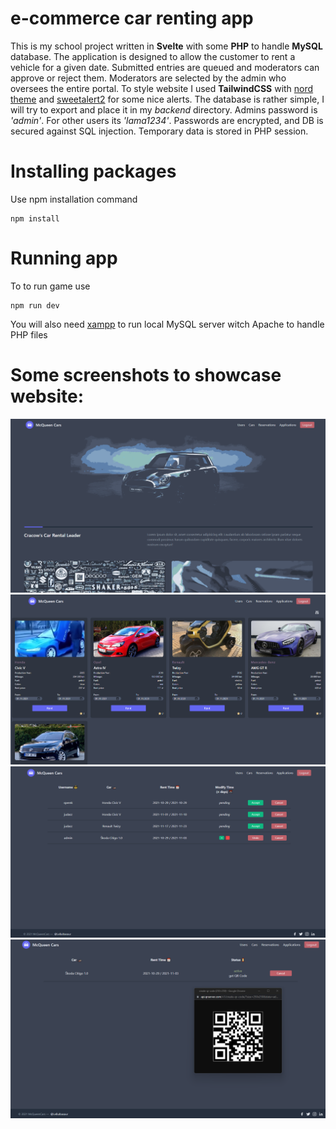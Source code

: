 # e-commerce car renting app
This is my school project written in **Svelte** with some **PHP** to handle **MySQL** database. The application is designed to allow the customer to rent a vehicle for a given date. Submitted entries are queued and moderators can approve or reject them. Moderators are selected by the admin who oversees the entire portal. To style website I used **TailwindCSS** with [nord theme](https://www.nordtheme.com/) and [sweetalert2](https://sweetalert2.github.io/) for some nice alerts. The database is rather simple, I will try to export and place it in my *backend* directory. Admins password is *'admin'*. For other users its *'lama1234'*. Passwords are encrypted, and DB is secured against SQL injection. Temporary data is stored in PHP session. 

# Installing packages
Use npm installation command
```
npm install
```

# Running app
To to run game use
```
npm run dev
```
You will also need [xampp](https://www.apachefriends.org/pl/index.html) to run local MySQL server witch Apache to handle PHP files

# Some screenshots to showcase website:
![image](screenshots/main.png)
![image](screenshots/cars.png)
![image](screenshots/applications.png)
![image](screenshots/reservation.png)
